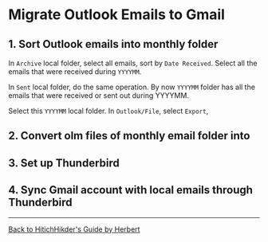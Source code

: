 # Migrate Outlook Emails to Gmail

## 1. Sort Outlook emails into monthly folder

In `Archive` local folder, select all emails, sort by `Date Received`. Select all the emails that were received during `YYYYMM`. 

In `Sent` local folder, do the same operation. By now `YYYYMM` folder has all the emails that were received or sent out during YYYYMM. 

Select this `YYYYMM` local folder. In `Outlook/File`, select `Export`, 

## 2. Convert olm files of monthly email folder into 

## 3. Set up Thunderbird

## 4. Sync Gmail account with local emails through Thunderbird


***

[Back to HitichHikder's Guide by Herbert](README.md)